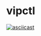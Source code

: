 # vipctl

[![asciicast](https://asciinema.org/a/f2sauf1embqkkwybnwny23hcf.png)](https://asciinema.org/a/f2sauf1embqkkwybnwny23hcf)
